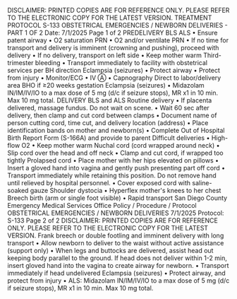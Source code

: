 DISCLAIMER: PRINTED COPIES ARE FOR REFERENCE ONLY. PLEASE REFER TO THE ELECTRONIC COPY FOR THE LATEST VERSION.
TREATMENT PROTOCOL S-133
OBSTETRICAL EMERGENCIES / NEWBORN
DELIVERIES - PART 1 OF 2
Date: 7/1/2025 Page 1 of 2
PREDELIVERY
BLS ALS
• Ensure patent airway
• O2 saturation PRN
• O2 and/or ventilate PRN
• If no time for transport and delivery is imminent
(crowning and pushing), proceed with delivery
• If no delivery, transport on left side
• Keep mother warm
Third-trimester bleeding
• Transport immediately to facility with obstetrical
services per BH direction
Eclampsia (seizures)
• Protect airway
• Protect from injury
• Monitor/ECG
• IV Ⓐ
• Capnography
Direct to labor/delivery area BHO if ≥20 weeks gestation
Eclampsia (seizures)
• Midazolam IN/IM/IV/IO to a max dose of 5 mg (d/c if
seizure stops), MR x1 in 10 min. Max 10 mg total.
DELIVERY
BLS and ALS
Routine delivery
• If placenta delivered, massage fundus. Do not wait on scene.
• Wait 60 sec after delivery, then clamp and cut cord between clamps
• Document name of person cutting cord, time cut, and delivery location (address)
• Place identification bands on mother and newborn(s)
• Complete Out of Hospital Birth Report Form (S-166A) and provide to parent
Difficult deliveries
• High-flow O2
• Keep mother warm
Nuchal cord (cord wrapped around neck)
• Slip cord over the head and off neck
• Clamp and cut cord, if wrapped too tightly
Prolapsed cord
• Place mother with her hips elevated on pillows
• Insert a gloved hand into vagina and gently push presenting part off cord
• Transport immediately while retaining this position. Do not remove hand until relieved by hospital personnel.
• Cover exposed cord with saline-soaked gauze
Shoulder dystocia
• Hyperflex mother's knees to her chest
Breech birth (arm or single foot visible)
• Rapid transport
San Diego County Emergency Medical Services Office
Policy / Procedure / Protocol
OBSTETRICAL EMERGENCIES / NEWBORN DELIVERIES 7/1/2025
Protocol: S-133 Page 2 of 2
DISCLAIMER: PRINTED COPIES ARE FOR REFERENCE ONLY. PLEASE REFER TO THE ELECTRONIC COPY FOR THE LATEST VERSION.
Frank breech or double footling and imminent delivery with long transport
• Allow newborn to deliver to the waist without active assistance (support only)
• When legs and buttocks are delivered, assist head out keeping body parallel to the ground. If head does not
deliver within 1-2 min, insert gloved hand into the vagina to create airway for newborn.
• Transport immediately if head undelivered
Eclampsia (seizures)
• Protect airway, and protect from injury
• ALS: Midazolam IN/IM/IV/IO to a max dose of 5 mg (d/c if seizure stops), MR x1 in 10 min. Max 10 mg total.

